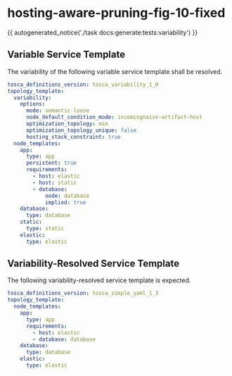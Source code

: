 # hosting-aware-pruning-fig-10-fixed

{{ autogenerated_notice('./task docs:generate:tests:variability') }}


## Variable Service Template

The variability of the following variable service template shall be resolved.

```yaml linenums="1"
tosca_definitions_version: tosca_variability_1_0
topology_template:
  variability:
    options:
      mode: semantic-loose
      node_default_condition_mode: incomingnaive-artifact-host
      optimization_topology: min
      optimization_topology_unique: false
      hosting_stack_constraint: true
  node_templates:
    app:
      type: app
      persistent: true
      requirements:
        - host: elastic
        - host: static
        - database:
            node: database
            implied: true
    database:
      type: database
    static:
      type: static
    elastic:
      type: elastic
```




## Variability-Resolved Service Template

The following variability-resolved service template is expected.

```yaml linenums="1"
tosca_definitions_version: tosca_simple_yaml_1_3
topology_template:
  node_templates:
    app:
      type: app
      requirements:
        - host: elastic
        - database: database
    database:
      type: database
    elastic:
      type: elastic
```

